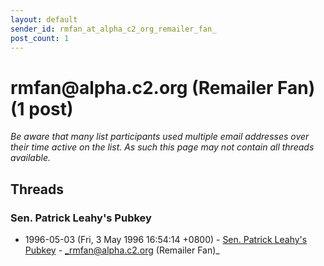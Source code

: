 ```yaml
---
layout: default
sender_id: rmfan_at_alpha_c2_org_remailer_fan_
post_count: 1
---
```


# rmfan<span>@</span>alpha.c2.org (Remailer Fan) (1 post)

_Be aware that many list participants used multiple email addresses over their time active on the list. As such this page may not contain all threads available._

## Threads

### Sen. Patrick Leahy's Pubkey
+ 1996-05-03 (Fri, 3 May 1996 16:54:14 +0800) - [Sen. Patrick Leahy's Pubkey](/archive/1996/05/47ce4ef5a37ec0488c47a54dc87acc8a2262b451c21aca7257018a9f3f445d54) - _rmfan@alpha.c2.org (Remailer Fan)_

